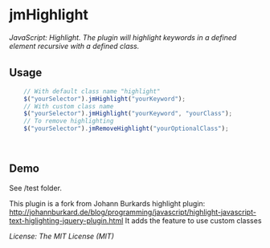 jmHighlight
==============

###### JavaScript: Highlight. The plugin will highlight keywords in a defined element recursive with a defined class.

Usage
--------
```javascript
	// With default class name "highlight"
	$("yourSelector").jmHighlight("yourKeyword");
	// With custom class name
	$("yourSelector").jmHighlight("yourKeyword", "yourClass");
	// To remove highlighting
	$("yourSelector").jmRemoveHighlight("yourOptionalClass");
	
	
```

Demo
--------
See /test folder.


This plugin is a fork from Johann Burkards highlight plugin: http://johannburkard.de/blog/programming/javascript/highlight-javascript-text-higlighting-jquery-plugin.html
It adds the feature to use custom classes

_License: The MIT License (MIT)_